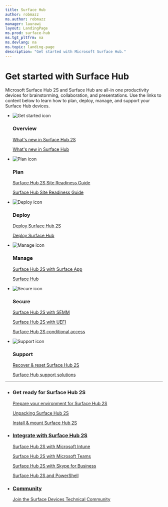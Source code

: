 ```yaml
---
title: Surface Hub
author: robmazz
ms.author: robmazz
manager: laurawi
layout: LandingPage
ms.prod: surface-hub
ms.tgt_pltfrm: na
ms.devlang: na
ms.topic: landing-page
description: "Get started with Microsoft Surface Hub."
---
```

# Get started with Surface Hub

Microsoft Surface Hub 2S and Surface Hub are all-in one productivity devices for brainstorming, collaboration, and presentations. Use the links to content below to learn how to plan, deploy, manage, and support your Surface Hub devices.

<ul class="panelContent cardsF">
    <li>
        <div class="cardSize">
            <div class="cardPadding">
                <div class="card">
                    <div class="cardImageOuter">
                        <div class="cardImage">
                            <img src="https://docs.microsoft.com/en-us/office/media/icons/get-started-blue.svg" alt="Get started icon" />
                        </div>
                    </div>
                    <div class="cardText">
                        <h3>Overview</h3>
                        <p><a href="surface-hub-2s-whats-new.md">What's new in Surface Hub 2S</a></p>
                        <p><a href="surfacehub-whats-new-1703.md">What's new in Surface Hub</a></p>
                    </div>
                </div>
            </div>
        </div>
    </li>
    <li>
        <div class="cardSize">
            <div class="cardPadding">
                <div class="card">
                    <div class="cardImageOuter">
                        <div class="cardImage">
                            <img src="https://docs.microsoft.com/en-us/office/media/icons/task-checklist-planning-blue.svg" alt="Plan icon" />
                        </div>
                    </div>
                    <div class="cardText">
                        <h3>Plan</h3>
                        <p><a href=" ">Surface Hub 2S Site Readiness Guide</a></p>
                        <p><a href="surface-hub-site-readiness-guide.md">Surface Hub Site Readiness Guide</a></p>
                    </div>
                </div>
            </div>
        </div>
    </li>
    <li>
        <div class="cardSize">
            <div class="cardPadding">
                <div class="card">
                    <div class="cardImageOuter">
                        <div class="cardImage">
                            <img src="https://docs.microsoft.com/en-us/office/media/icons/deploy-blue.svg" alt="Deploy icon" />
                        </div>
                    </div>
                    <div class="cardText">
                        <h3>Deploy</h3>
                        <p><a href="surface-hub-2s-deploy.md">Deploy Surface Hub 2S</a></p>
                        <p><a href="set-up-your-surface-hub.md">Deploy Surface Hub</a></p>
                    </div>
                </div>
            </div>
        </div>
    </li>
</ul>

<ul class="panelContent cardsF">
    <li>
        <div class="cardSize">
            <div class="cardPadding">
                <div class="card">
                    <div class="cardImageOuter">
                        <div class="cardImage">
                            <img src="https://docs.microsoft.com/en-us/office/media/icons/process-flow-blue.svg" alt="Manage icon" />
                        </div>
                    </div>
                    <div class="cardText">
                        <h3>Manage</h3>
                        <p><a href="surface-hub-2s-manage-surface-app.md">Surface Hub 2S with Surface App</a></p>
                        <p><a href="manage-surface-hub.md">Surface Hub </a></p>
                    </div>
                </div>
            </div>
        </div>
    </li>
    <li>
        <div class="cardSize">
            <div class="cardPadding">
                <div class="card">
                    <div class="cardImageOuter">
                        <div class="cardImage">
                            <img src="https://docs.microsoft.com/en-us/office/media/icons/security-blue.svg" alt="Secure icon" />
                        </div>
                    </div>
                    <div class="cardText">
                        <h3>Secure</h3>
                        <p><a href="surface-hub-2s-secure-with-semm.md">Surface Hub 2S with SEMM</a></p>
                        <p><a href="surface-hub-2s-secure-with-uefi.md">Surface Hub 2S with UEFI</a></p>
                        <p><a href="surface-hub-2s-conditional-access.md">Surface Hub 2S conditional access</a></p>
                    </div>
                </div>
            </div>
        </div>
    </li>
    <li>
        <div class="cardSize">
            <div class="cardPadding">
                <div class="card">
                    <div class="cardImageOuter">
                        <div class="cardImage">
                            <img src="https://docs.microsoft.com/en-us/office/media/icons/help.svg" alt="Support icon" />
                        </div>
                    </div>
                    <div class="cardText">
                        <h3>Support</h3>
                        <p><a href="surface-hub-2s-recover-reset.md">Recover & reset Surface Hub 2S</a></p>
                        <p><a href="support-solutions-surface-hub.md">Surface Hub support solutions</a></p>
                    </div>
                </div>
            </div>
        </div>
    </li>
</ul>

---

<ul class="panelContent cardsW">
    <li>
        <div class="cardSize">
            <div class="cardPadding">
                <div class="card">
                    <div class="cardText">
                        <h3>Get ready for Surface Hub 2S</h3>
                        <p><a href="surface-hub-2s-prepare-environment.md">Prepare your environment for Surface Hub 2S</p>
                        <p><a href="surface-hub-2s-unpack.md">Unpacking Surface Hub 2S</p>
                        <p><a href="surface-hub-2s-install-mount.md">Install & mount Surface Hub 2S</p>
                    </div>
                </div>
            </div>
        </div>
    </li>
    <li>
        <div class="cardSize">
            <div class="cardPadding">
                <div class="card">
                    <div class="cardText">
                        <h3>Integrate with Surface Hub 2S</h3>
                        <p><a href=" ">Surface Hub 2S with Microsoft Intune</p>
                        <p><a href="surface-hub-2s-configure-teams.md">Surface Hub 2S with Microsoft Teams</p>
                        <p><a href="surface-hub-2s-configure-skype.md">Surface Hub 2S with Skype for Business</p>
                        <p><a href="surface-hub-2s-configure-with-powershell.md">Surface Hub 2S and PowerShell</p>
                    </div>
                </div>
            </div>
        </div>
    </li>
    <li>
        <div class="cardSize">
            <div class="cardPadding">
                <div class="card">
                    <div class="cardText">
                        <h3>Community</h3>
                        <p><a href="https://techcommunity.microsoft.com/t5/Surface-Devices/ct-p/SurfaceDevices" target="_blank">Join the Surface Devices Technical Community</p>
                    </div>
                </div>
            </div>
        </div>
    </li>
</ul>